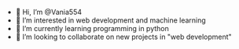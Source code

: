 - 👋 Hi, I’m @Vania554
- 👀 I’m interested in web development and machine learning 
- 🌱 I’m currently learning programming in python
- 💞️ I’m looking to collaborate on new projects in "web development"


<!---
Vania554/Vania554 is a ✨ special ✨ repository because its `README.md` (this file) appears on your GitHub profile.
You can click the Preview link to take a look at your changes.
--->
